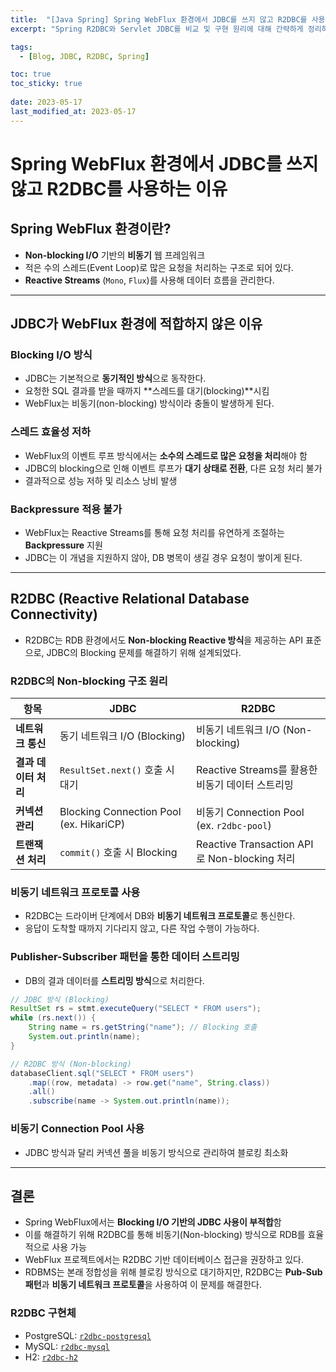 ```yaml
---
title:  "[Java Spring] Spring WebFlux 환경에서 JDBC를 쓰지 않고 R2DBC를 사용하는 이유"
excerpt: "Spring R2DBC와 Servlet JDBC를 비교 및 구현 원리에 대해 간략하게 정리하였습니다."

tags:
  - [Blog, JDBC, R2DBC, Spring]

toc: true
toc_sticky: true
 
date: 2023-05-17
last_modified_at: 2023-05-17
---
```


# Spring WebFlux 환경에서 JDBC를 쓰지 않고 R2DBC를 사용하는 이유

## Spring WebFlux 환경이란?

- **Non-blocking I/O** 기반의 **비동기** 웹 프레임워크
- 적은 수의 스레드(Event Loop)로 많은 요청을 처리하는 구조로 되어 있다.
- **Reactive Streams** (`Mono`, `Flux`)를 사용해 데이터 흐름을 관리한다.

---

## JDBC가 WebFlux 환경에 적합하지 않은 이유

### Blocking I/O 방식
- JDBC는 기본적으로 **동기적인 방식**으로 동작한다.
- 요청한 SQL 결과를 받을 때까지 **스레드를 대기(blocking)**시킴
- WebFlux는 비동기(non-blocking) 방식이라 충돌이 발생하게 된다.

### 스레드 효율성 저하
- WebFlux의 이벤트 루프 방식에서는 **소수의 스레드로 많은 요청을 처리**해야 함
- JDBC의 blocking으로 인해 이벤트 루프가 **대기 상태로 전환**, 다른 요청 처리 불가
- 결과적으로 성능 저하 및 리소스 낭비 발생

### Backpressure 적용 불가
- WebFlux는 Reactive Streams를 통해 요청 처리를 유연하게 조절하는 **Backpressure** 지원
- JDBC는 이 개념을 지원하지 않아, DB 병목이 생길 경우 요청이 쌓이게 된다.

---

## R2DBC (Reactive Relational Database Connectivity)

- R2DBC는 RDB 환경에서도 **Non-blocking Reactive 방식**을 제공하는 API 표준으로, JDBC의 Blocking 문제를 해결하기 위해 설계되었다.

### R2DBC의 Non-blocking 구조 원리

|항목|JDBC|R2DBC|
|---|---|---|
|**네트워크 통신**|동기 네트워크 I/O (Blocking)|비동기 네트워크 I/O (Non-blocking)|
|**결과 데이터 처리**|`ResultSet.next()` 호출 시 대기|Reactive Streams를 활용한 비동기 데이터 스트리밍|
|**커넥션 관리**|Blocking Connection Pool (ex. HikariCP)|비동기 Connection Pool (ex. `r2dbc-pool`)|
|**트랜잭션 처리**|`commit()` 호출 시 Blocking|Reactive Transaction API로 Non-blocking 처리|

### 비동기 네트워크 프로토콜 사용

- R2DBC는 드라이버 단계에서 DB와 **비동기 네트워크 프로토콜**로 통신한다.
- 응답이 도착할 때까지 기다리지 않고, 다른 작업 수행이 가능하다.

### Publisher-Subscriber 패턴을 통한 데이터 스트리밍

- DB의 결과 데이터를 **스트리밍 방식**으로 처리한다.

```java
// JDBC 방식 (Blocking)
ResultSet rs = stmt.executeQuery("SELECT * FROM users");
while (rs.next()) {
    String name = rs.getString("name"); // Blocking 호출
    System.out.println(name);
}

// R2DBC 방식 (Non-blocking)
databaseClient.sql("SELECT * FROM users")
    .map((row, metadata) -> row.get("name", String.class))
    .all()
    .subscribe(name -> System.out.println(name));
```

### 비동기 Connection Pool 사용

- JDBC 방식과 달리 커넥션 풀을 비동기 방식으로 관리하여 블로킹 최소화

---

## 결론 

- Spring WebFlux에서는 **Blocking I/O 기반의 JDBC 사용이 부적합**함
- 이를 해결하기 위해 R2DBC를 통해 비동기(Non-blocking) 방식으로 RDB를 효율적으로 사용 가능
- WebFlux 프로젝트에서는 R2DBC 기반 데이터베이스 접근을 권장하고 있다.
- RDBMS는 본래 정합성을 위해 블로킹 방식으로 대기하지만, R2DBC는 **Pub-Sub 패턴**과 **비동기 네트워크 프로토콜**을 사용하여 이 문제를 해결한다.

### R2DBC 구현체

- PostgreSQL: [`r2dbc-postgresql`](https://github.com/pgjdbc/r2dbc-postgresql)
- MySQL: [`r2dbc-mysql`](https://github.com/mirromutth/r2dbc-mysql)
- H2: [`r2dbc-h2`](https://github.com/r2dbc/r2dbc-h2)